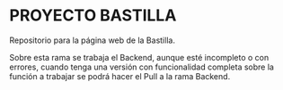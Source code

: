 # PROYECTO BASTILLA
Repositorio para la página web de la Bastilla.

Sobre esta rama se trabaja el Backend, aunque esté incompleto o con errores, cuando tenga una versión con funcionalidad completa sobre la función a trabajar se podrá hacer el Pull a la rama Backend.
